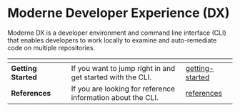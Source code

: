 # Moderne Developer Experience (DX)

Moderne DX is a developer environment and command line interface (CLI) that enables developers to work locally to examine and auto-remediate code on multiple repositories.

<table data-card-size="large" data-view="cards"><thead><tr><th></th><th></th><th></th><th data-hidden data-card-target data-type="content-ref"></th></tr></thead><tbody><tr><td><strong>Getting Started</strong></td><td></td><td>If you want to jump right in and get started with the CLI.</td><td><a href="getting-started/">getting-started</a></td></tr><tr><td><strong>References</strong></td><td></td><td>If you are looking for reference information about the CLI.</td><td><a href="references/">references</a></td></tr></tbody></table>
